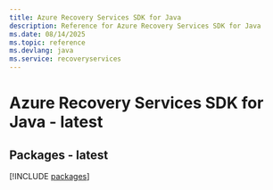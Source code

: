 ```yaml
---
title: Azure Recovery Services SDK for Java
description: Reference for Azure Recovery Services SDK for Java
ms.date: 08/14/2025
ms.topic: reference
ms.devlang: java
ms.service: recoveryservices
---
```

# Azure Recovery Services SDK for Java - latest
## Packages - latest
[!INCLUDE [packages](recovery-services-index.md)]
